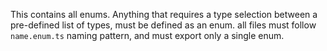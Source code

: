 This contains all enums. Anything that requires a type selection between a pre-defined list of types, must be defined as an enum. 
all files must follow `name.enum.ts` naming pattern, and must export only a single enum.